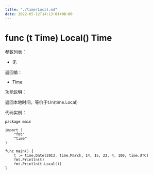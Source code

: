 ```yaml
---
title: "./time/Local.md"
date: 2022-05-12T14:13:01+08:00
---
```

# func (t Time) Local() Time

参数列表：

- 无

返回值：

- Time

功能说明：

返回本地时间。等价于t.In(time.Local)

代码实例：

	package main
	
	import (
	    "fmt"
	    "time"
	)
	
	func main() {
	    t := time.Date(2013, time.March, 14, 15, 23, 4, 100, time.UTC)
	    fmt.Println(t)
	    fmt.Println(t.Local())
	}
